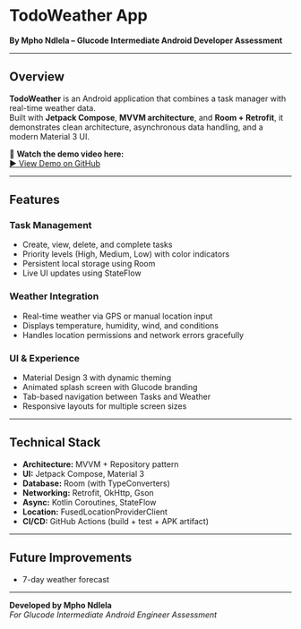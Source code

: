 # TodoWeather App  
**By Mpho Ndlela – Glucode Intermediate Android Developer Assessment**

---

## Overview  
**TodoWeather** is an Android application that combines a task manager with real-time weather data.  
Built with **Jetpack Compose**, **MVVM architecture**, and **Room + Retrofit**, it demonstrates clean architecture, asynchronous data handling, and a modern Material 3 UI.

🎥 **Watch the demo video here:**  
[▶️ View Demo on GitHub](https://github.com/MphoCodes/Mpho-Ndlela-Intermediate-Assessment/blob/main/glucode-demo.mp4)

---

## Features  

### Task Management  
- Create, view, delete, and complete tasks  
- Priority levels (High, Medium, Low) with color indicators  
- Persistent local storage using Room  
- Live UI updates using StateFlow  

### Weather Integration  
- Real-time weather via GPS or manual location input  
- Displays temperature, humidity, wind, and conditions  
- Handles location permissions and network errors gracefully  

### UI & Experience  
- Material Design 3 with dynamic theming  
- Animated splash screen with Glucode branding  
- Tab-based navigation between Tasks and Weather  
- Responsive layouts for multiple screen sizes  

---

## Technical Stack  
- **Architecture:** MVVM + Repository pattern  
- **UI:** Jetpack Compose, Material 3  
- **Database:** Room (with TypeConverters)  
- **Networking:** Retrofit, OkHttp, Gson  
- **Async:** Kotlin Coroutines, StateFlow  
- **Location:** FusedLocationProviderClient  
- **CI/CD:** GitHub Actions (build + test + APK artifact)  

---

## Future Improvements  
- 7-day weather forecast  

---

**Developed by Mpho Ndlela**  
_For Glucode Intermediate Android Engineer Assessment_
